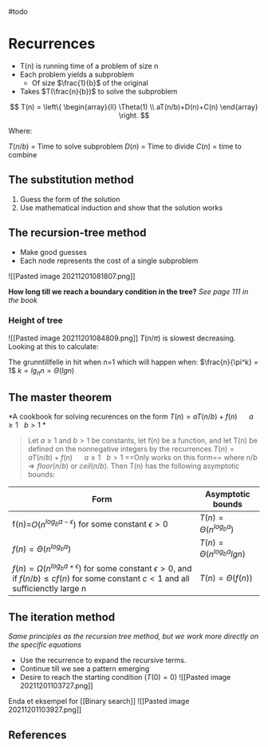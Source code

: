 #todo 
# Recurrences
- T(n) is running time of a problem of size n
- Each problem yields a subproblem
	- Of size $\frac{1}{b}$ of the original
- Takes $T(\frac{n}{b})$ to solve the subproblem


$$
T(n) =
\left\{
	\begin{array}{ll}
		\Theta(1) \\
		aT(n/b)+D(n)+C(n)
	\end{array}
\right.
$$

Where:

$T(n/b)$ = Time to solve subproblem
$D(n)$ = Time to divide
$C(n)$ = time to combine

## The substitution method
1. Guess the form of the solution
2. Use mathematical induction and show that the solution works

## The recursion-tree method
- Make good guesses
- Each node represents the cost of a single subproblem

![[Pasted image 20211201081807.png]]

**How long till we reach a boundary condition in the tree?**
*See page 111 in the book*

### Height of tree
![[Pasted image 20211201084809.png]]
$T(n/\pi)$ is slowest decreasing. Looking at this to calculate:

The grunntillfelle in hit when n=1 which will happen when:
$\frac{n}{\pi^k} = 1$
$k = lg_\pi n = \Theta(lg n)$

## The master theorem
*A cookbook for solving recurences on the form $T(n) = aT(n/b)+f(n)\ \ \ \ \ \ a \ge 1 \ \ \  b \gt 1$ *

> Let $a \ge 1$ and $b \gt 1$ be constants, let f(n) be a function, and let T(n) be defined on the nonnegative integers by the recurrences
> $T(n) = aT(n/b)+f(n)\ \ \ \ \ \ a \ge 1 \ \ \  b \gt 1$ ==Only works on this form== 
>where $n/b \Rightarrow floor(n/b)$ or $ceil(n/b)$. Then T(n) has the following asymptotic bounds:

| Form                                                                                                                                                             | Asymptotic bounds                 |
| ---------------------------------------------------------------------------------------------------------------------------------------------------------------- | --------------------------------- |
| f(n)=$O(n^{log_b a - \epsilon})$ for some constant $\epsilon \gt 0$                                                                                              | $T(n)=\Theta (n^{log_b a})$       |
| $f(n) = \Theta(n^{log_b a})$                                                                                                                                     | $T(n) = \Theta (n^{log_b a} lgn)$ |
| $f(n) = \Omega(n^{log_b a + \epsilon})$ for some constant $\epsilon \gt 0$, and if $f(n/b) \le cf(n)$ for some constant $c \lt 1$ and all sufficienctly large n | $T(n)=\Theta (f(n))$                                  |


## The iteration method
*Same principles as the recursion tree method, but we work more directly on the specific equations*

- Use the recurrence to expand the recursive terms. 
- Continue till we see a pattern emerging
- Desire to reach the starting condition ($T(0)=0$)
![[Pasted image 20211201103727.png]]

Enda et eksempel for [[Binary search]]
![[Pasted image 20211201103927.png]]

## References